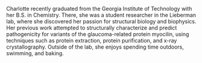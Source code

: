 Charlotte recently graduated from the Georgia Institute of Technology with her B.S. in Chemistry. There, she was a student researcher in the Lieberman lab, where she discovered her passion for structural biology and biophysics. Her previous work attempted to structurally characterize and predict pathogenicity for variants of the glaucoma-related protein myocilin, using techniques such as protein extraction, protein purification, and x-ray crystallography. Outside of the lab, she enjoys spending time outdoors, swimming, and baking.
